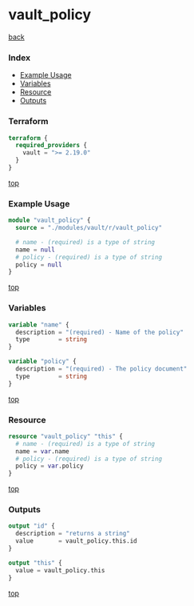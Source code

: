 # vault_policy

[back](../vault.md)

### Index

- [Example Usage](#example-usage)
- [Variables](#variables)
- [Resource](#resource)
- [Outputs](#outputs)

### Terraform

```terraform
terraform {
  required_providers {
    vault = ">= 2.19.0"
  }
}
```

[top](#index)

### Example Usage

```terraform
module "vault_policy" {
  source = "./modules/vault/r/vault_policy"

  # name - (required) is a type of string
  name = null
  # policy - (required) is a type of string
  policy = null
}
```

[top](#index)

### Variables

```terraform
variable "name" {
  description = "(required) - Name of the policy"
  type        = string
}

variable "policy" {
  description = "(required) - The policy document"
  type        = string
}
```

[top](#index)

### Resource

```terraform
resource "vault_policy" "this" {
  # name - (required) is a type of string
  name = var.name
  # policy - (required) is a type of string
  policy = var.policy
}
```

[top](#index)

### Outputs

```terraform
output "id" {
  description = "returns a string"
  value       = vault_policy.this.id
}

output "this" {
  value = vault_policy.this
}
```

[top](#index)